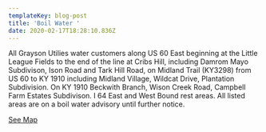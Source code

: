 ```yaml
---
templateKey: blog-post
title: 'Boil Water '
date: 2020-02-17T18:28:10.836Z
---
```

All Grayson Utilies water customers along US 60 East beginning at the Little League Fields to the end of the line at Cribs Hill, including Damrom Mayo Subdivison, Ison Road and Tark Hill Road, on Midland Trail (KY3298) from US 60 to KY 1910 including Midland Village, Wildcat Drive, Plantation Subdivision.  On KY 1910 Beckwith Branch, Wison Creek Road, Campbell Farm Estates Subdivison.  I 64 East and West Bound rest areas.  All listed areas are on a boil water advisory until further notice.

[See Map](/map/?layer=Advisory&feature=1)
